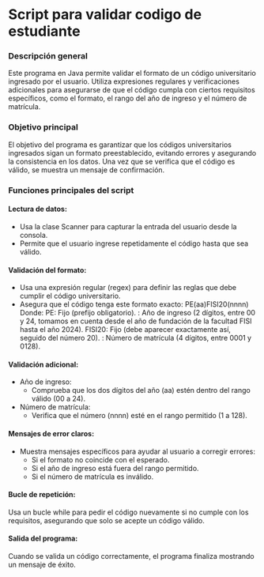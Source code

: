 # Script para validar codigo de estudiante

### Descripción general
Este programa en Java permite validar el formato de un código universitario ingresado por el usuario. Utiliza expresiones regulares y verificaciones adicionales para asegurarse de que el código cumpla con ciertos requisitos específicos, como el formato, el rango del año de ingreso y el número de matrícula.

### Objetivo principal
El objetivo del programa es garantizar que los códigos universitarios ingresados sigan un formato preestablecido, evitando errores y asegurando la consistencia en los datos. Una vez que se verifica que el código es válido, se muestra un mensaje de confirmación.

### Funciones principales del script
#### Lectura de datos:
- Usa la clase Scanner para capturar la entrada del usuario desde la consola.
- Permite que el usuario ingrese repetidamente el código hasta que sea válido.

#### Validación del formato:
- Usa una expresión regular (regex) para definir las reglas que debe cumplir el código universitario.
- Asegura que el código tenga este formato exacto: PE(aa)FISI20(nnnn)
  Donde:
  PE: Fijo (prefijo obligatorio).
  <aa>: Año de ingreso (2 dígitos, entre 00 y 24, tomamos en cuenta desde el año de fundación de la facultad FISI hasta el año 2024).
  FISI20: Fijo (debe aparecer exactamente así, seguido del número 20).
  <nnnn>: Número de matrícula (4 dígitos, entre 0001 y 0128).

#### Validación adicional:
- Año de ingreso:
  - Comprueba que los dos dígitos del año (aa) estén dentro del rango válido (00 a 24).
- Número de matrícula:
  - Verifica que el número (nnnn) esté en el rango permitido (1 a 128).

#### Mensajes de error claros:
- Muestra mensajes específicos para ayudar al usuario a corregir errores:
  - Si el formato no coincide con el esperado.
  - Si el año de ingreso está fuera del rango permitido.
  - Si el número de matrícula es inválido.

#### Bucle de repetición:
Usa un bucle while para pedir el código nuevamente si no cumple con los requisitos, asegurando que solo se acepte un código válido.

#### Salida del programa:
Cuando se valida un código correctamente, el programa finaliza mostrando un mensaje de éxito.
